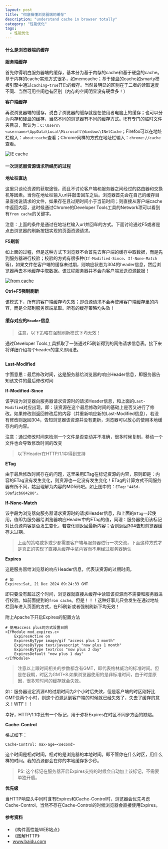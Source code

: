 ```yaml
---
layout: post
title: "彻底搞懂浏览器端的缓存"
description: "understand cache in browser totally"
category: "性能优化"
tags: 
  - 性能优化
---
```


#### 什么是浏览器端的缓存

__服务端缓存__

首先你得明白服务器端的缓存，基本分为基于内存的cache和基于硬盘的cache。基于内存的cache实现方式很多，如memcache；基于硬盘的cache如smarty模板引擎中通过`caching=true`开启的缓存。当然最明显的区别在于二者的读取速度不同、当然可用空间也有区别（内存的空间明显没有硬盘多！）

__客户端缓存__

再说浏览器端的缓存，说白了浏览器的缓存就是在使用者电脑上的缓存；也可以分为内存和硬盘的缓存，当然不同的浏览器有不同的缓存方式。IE有专门的临时文件夹目录，默认为：`C:\Users\<username>\AppData\Local\Microsoft\Windows\INetCache`；Firefox可以在地址栏输入：`about:cache`查看；Chrome同样的方式在地址栏输入：`chrome://cache`查看。

<p class="full-img">
    <img src="{{ASSET_PATH}}/img/2015010403.png" alt="IE cache">
</p>

#### 一次浏览器资源请求所经历的过程

__地址栏直达__

这里只谈论资源的获取途径，而且不讨论客户端和服务器之间经过的路由器和交换机等因素。当你在地址栏输入url并敲击回车之后。浏览器首先会在自己的缓存目录查找说请求的文件，如果存在且过期时间小于当前时间；则直接从客户端cache中返回内容，这时候通过Chrome的Developer Tools工具的Network项可以看到有`from cache`的关键字。

<!--more-->

注意：上面的条件是通过在地址栏输入url并回车的方式。下面讨论通过F5或者是点击浏览器的刷新按钮实现的页面资源请求。

__F5刷新__

如上面的过程，但是这种方式下浏览器不会首先去客户端的缓存中取数据，而是先到服务器进行校验；校验的方式有很多种(`If-Modified-Since`、`If-None-Match`等)，如果文件在客户端的缓存未过期，则响应状态为304的header信息，然后浏览器再去本地缓存中取数据。该过程服务器并不会向客户端发送资源数据！

<p class="full-img">
    <a href="{{ASSET_PATH}}/img/2015010401.png" target="_blank"><img src="{{ASSET_PATH}}/img/2015010401.png" alt="from cache"></a>
</p>

__Ctrl+F5强制刷新__

该模式下，所有的客户端缓存均失效；即资源请求不会再使用客户端缓存里的内容，而是全部到服务器端拿取。所有的缓存策略均失效！

#### 缓存对应的`Header`信息

> 注意，以下策略在强制刷新模式下均无效！

通过Developer Tools工具抓取了一张通过F5刷新得到的网络请求信息表。接下来将详细介绍每个header的含义即用法。

<p class="full-img"><img src="{{ASSET_PATH}}/img/2015010402.png" alt=""></p>

__Last-Modified__

字面意思：最后修改时间，这是服务器给浏览器的响应Header信息，即服务器告知该文件的最后修改时间

__If-Modified-Since__

该字段为浏览器向服务器请求资源时的请求Header信息，和上面的`Last-Modified`对应出现，即：该资源在这个最后修改时间的基础上是否又进行了修改。如果修改则返回修改后的内容（并重新响应新的Last-Modified信息），若没有修改则返回304，告知浏览器该资源并没有更新，浏览器可以放心的使用本地缓存内的内容。

注意：通过修改时间来检测一个文件是否变动并不准确，很多时候复制，移动一个文件也会导致修改时间的改变

>以下Header在HTTP/1.1中得到支持

__ETag__

由于最后修改时间存在的问题，这里采用ETag在标记资源的内容，原则即是：内容的ETag没有发生变化，则资源也一定没有发生变化！ETag的计算方式不同服务器有所不同，姑且理解为内容的MD5码吧。如上图中的：`ETag:"445d-50af2cb604280"`。

__If-None-Match__

该字段为浏览器向服务器请求资源时的请求Header信息，和上面的`ETag`一起使用，值即为服务器给浏览器响应Header中的ETag的值，同理：服务器使用该标记对比资源内容是否发生变化，若变化则返回最新内容；否则返回304告知浏览器缓存未过期。

> 上面的策略或多或少都需要客户端与服务器进行一次交流，下面这种方式才是真正的实现了直接从缓存中拿内容而不用经过服务器确认

__Expires__

这是服务器给浏览器的响应Header信息，代表该资源的过期时间。

    # 如
    Expires:Sat, 21 Dec 2024 09:24:33 GMT

即只要没有超过这个时间，浏览器就直接从缓存中读取该资源而不需要和服务器进行校验。如前面提到的`from cache`。但是！！！这种好事儿只会发生在通过地址栏回车进入页面的方式，在F5刷新或者强制刷新下均无效！

附上Apache下开启Expires的配置方法

    # 使用access plus的方式设置日期
    <IfModule mod_expires.c>
        ExpiresActive on
        ExpiresByType image/gif "access plus 1 month"
        ExpiresByType text/javascript "now plus 1 month"
        ExpiresByType text/css "now plus 2 day"
        ExpiresDefault "now plus 1 day"
    </IfModule>

> 注意以上跟时间相关的参数都含有GMT，即代表格林威治的标准时间。但是在我朝，时区为GMT+8.如果浏览器使用的是非标准时间，由于时差原因，很多短时间的缓存就会失效。

如：服务器设定资源A的过期时间为2个小时后失效，但是客户端的时区刚好比GMT快两个小时，则这个资源达到客户端的时候就已经失效了，失去了缓存的意义！WTF！！

幸好，HTTP/1.1中还有一个标记，用于弥补Expires在时区不同步方面的缺陷。

__Cache-Control__

格式如下：

    Cache-Control: max-age=<second>

这个时间是相对时间，相对的是浏览器的本地时间。即不管你在什么时区，用什么样的时间。我的资源都会在你的本地缓存多少秒。

> PS: 这个标记在服务器开启Expires支持的时候会自动加上该标记，不需要单独开启。

__优先级__

当HTTP响应头中同时含有Expires和Cache-Control时，浏览器会优先考虑Cache-Control，当然不存在Cache-Control的时候浏览器会直接使用Expires。

#### 参考资料

* 《构件高性能WEB站点》
* 《图解HTTP》
* www.baidu.com
